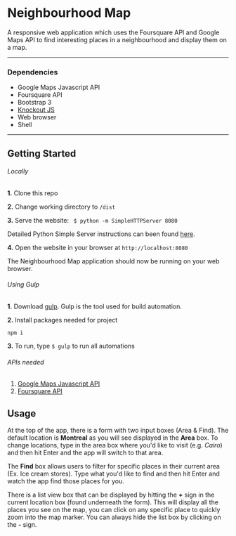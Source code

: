 # Neighbourhood Map

A responsive web application which uses the Foursquare API and Google Maps API to find interesting places in a neighbourhood and display them on a map.

___

### Dependencies
- Google Maps Javascript API
- Foursquare API
- Bootstrap 3
- [Knockout JS](http://knockoutjs.com/documentation/introduction.html)
- Web browser
- Shell

___

## Getting Started

###### Locally

**1.** Clone this repo

**2.** Change working directory to ``` /dist ```

**3.** Serve the website: ``` $ python -m SimpleHTTPServer 8080```

Detailed Python Simple Server instructions can been found [here](https://docs.python.org/2/library/basehttpserver.html).

**4.** Open the website in your browser at ``` http://localhost:8080 ```

The Neighbourhood Map application should now be running on your web browser.


###### Using Gulp

**1.** Download [gulp](https://www.npmjs.com/package/gulp). Gulp is the tool used for build automation.

**2.** Install packages needed for project

```
npm i
```

**3.** To run, type ```$ gulp``` to run all automations


###### APIs needed

1. [Google Maps Javascript API](https://developers.google.com/maps/documentation/javascript/)
2. [Foursquare API](https://developer.foursquare.com/)


## Usage

At the top of the app, there is a form with two input boxes (Area & Find). The default location is **Montreal** as you will see displayed in the **Area** box. To change locations, type in the area box where you'd like to visit (e.g. *Cairo*) and then hit Enter and the app will switch to that area.

The **Find** box allows users to filter for specific places in their current area (Ex. Ice cream stores). Type what you'd like to find and then hit Enter and watch the app find those places for you.

There is a list view box that can be displayed by hitting the **+** sign in the current location box (found underneath the form). This will display all the places you see on the map, you can click on any specific place to quickly zoom into the map marker. You can always hide the list box by clicking on the **-** sign.
